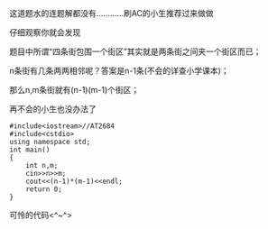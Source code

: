 这道题水的连题解都没有…………刷AC的小生推荐过来做做

仔细观察你就会发现

题目中所谓“四条街包围一个街区”其实就是两条街之间夹一个街区而已；

n条街有几条两两相邻呢？答案是n-1条(不会的详查小学课本)；

那么n,m条街就有(n-1)(m-1)个街区；

再不会的小生也没办法了

```
#include<iostream>//AT2684
#include<cstdio>
using namespace std;
int main()
{
	int n,m;
	cin>>n>>m;
	cout<<(n-1)*(m-1)<<endl;
	return 0;
}
```

可怜的代码<^~^>